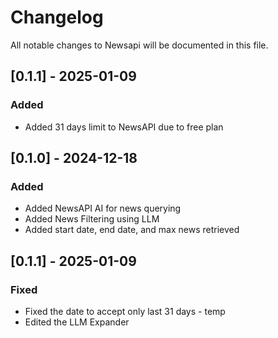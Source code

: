 # Changelog

All notable changes to Newsapi will be documented in this file.

## [0.1.1] - 2025-01-09

### Added

- Added 31 days limit to NewsAPI due to free plan

## [0.1.0] - 2024-12-18

### Added

- Added NewsAPI AI for news querying
- Added News Filtering using LLM
- Added start date, end date, and max news retrieved 

## [0.1.1] - 2025-01-09

### Fixed

- Fixed the date to accept only last 31 days - temp
- Edited the LLM Expander
